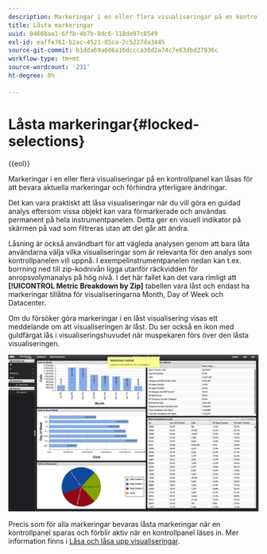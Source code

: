 ```yaml
---
description: Markeringar i en eller flera visualiseringar på en kontrollpanel kan låsas för att bevara aktuella markeringar och förhindra ytterligare ändringar.
title: Låsta markeringar
uuid: 0466baa1-6ffb-4b7b-8dc6-118de97c8549
exl-id: eaffe761-b2ac-4521-85ca-2c5227da3445
source-git-commit: b1dda69a606a16dccca30d2a74c7e63dbd27936c
workflow-type: tm+mt
source-wordcount: '231'
ht-degree: 0%

---
```


# Låsta markeringar{#locked-selections}

{{eol}}

Markeringar i en eller flera visualiseringar på en kontrollpanel kan låsas för att bevara aktuella markeringar och förhindra ytterligare ändringar.

Det kan vara praktiskt att låsa visualiseringar när du vill göra en guidad analys eftersom vissa objekt kan vara förmarkerade och användas permanent på hela instrumentpanelen. Detta ger en visuell indikator på skärmen på vad som filtreras utan att det går att ändra.

Låsning är också användbart för att vägleda analysen genom att bara låta användarna välja vilka visualiseringar som är relevanta för den analys som kontrollpanelen vill uppnå. I exempelinstrumentpanelen nedan kan t.ex. borrning ned till zip-kodnivån ligga utanför räckvidden för anropsvolymanalys på hög nivå. I det här fallet kan det vara rimligt att **[!UICONTROL Metric Breakdown by Zip]** tabellen vara låst och endast ha markeringar tillåtna för visualiseringarna Month, Day of Week och Datacenter.

Om du försöker göra markeringar i en låst visualisering visas ett meddelande om att visualiseringen är låst. Du ser också en ikon med guldfärgat lås i visualiseringshuvudet när muspekaren förs över den låsta visualiseringen.

![](assets/selection_locked.png)

Precis som för alla markeringar bevaras låsta markeringar när en kontrollpanel sparas och förblir aktiv när en kontrollpanel läses in. Mer information finns i [Låsa och låsa upp visualiseringar](../../../home/c-adobe-data-workbench-dashboard/c-visualizations/c-manipulating-visualizations/c-locking-and-unlocking-visualizations.md#concept-9215bcdd5bb44dee8d92ef0cc82f44d2).
